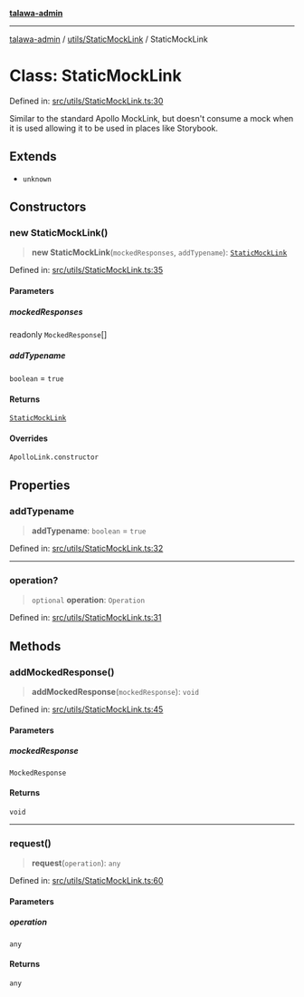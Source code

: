 [**talawa-admin**](../../../README.md)

***

[talawa-admin](../../../modules.md) / [utils/StaticMockLink](../README.md) / StaticMockLink

# Class: StaticMockLink

Defined in: [src/utils/StaticMockLink.ts:30](https://github.com/bint-Eve/talawa-admin/blob/e05e1a03180dbbfc7ba850102958ea6b6cd4b01e/src/utils/StaticMockLink.ts#L30)

Similar to the standard Apollo MockLink, but doesn't consume a mock
when it is used allowing it to be used in places like Storybook.

## Extends

- `unknown`

## Constructors

### new StaticMockLink()

> **new StaticMockLink**(`mockedResponses`, `addTypename`): [`StaticMockLink`](StaticMockLink.md)

Defined in: [src/utils/StaticMockLink.ts:35](https://github.com/bint-Eve/talawa-admin/blob/e05e1a03180dbbfc7ba850102958ea6b6cd4b01e/src/utils/StaticMockLink.ts#L35)

#### Parameters

##### mockedResponses

readonly `MockedResponse`[]

##### addTypename

`boolean` = `true`

#### Returns

[`StaticMockLink`](StaticMockLink.md)

#### Overrides

`ApolloLink.constructor`

## Properties

### addTypename

> **addTypename**: `boolean` = `true`

Defined in: [src/utils/StaticMockLink.ts:32](https://github.com/bint-Eve/talawa-admin/blob/e05e1a03180dbbfc7ba850102958ea6b6cd4b01e/src/utils/StaticMockLink.ts#L32)

***

### operation?

> `optional` **operation**: `Operation`

Defined in: [src/utils/StaticMockLink.ts:31](https://github.com/bint-Eve/talawa-admin/blob/e05e1a03180dbbfc7ba850102958ea6b6cd4b01e/src/utils/StaticMockLink.ts#L31)

## Methods

### addMockedResponse()

> **addMockedResponse**(`mockedResponse`): `void`

Defined in: [src/utils/StaticMockLink.ts:45](https://github.com/bint-Eve/talawa-admin/blob/e05e1a03180dbbfc7ba850102958ea6b6cd4b01e/src/utils/StaticMockLink.ts#L45)

#### Parameters

##### mockedResponse

`MockedResponse`

#### Returns

`void`

***

### request()

> **request**(`operation`): `any`

Defined in: [src/utils/StaticMockLink.ts:60](https://github.com/bint-Eve/talawa-admin/blob/e05e1a03180dbbfc7ba850102958ea6b6cd4b01e/src/utils/StaticMockLink.ts#L60)

#### Parameters

##### operation

`any`

#### Returns

`any`
